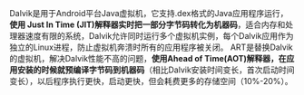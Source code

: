 Dalvik是用于Android平台Java虚拟机，它支持.dex格式的Java应用程序运行，**使用
Just In Time (JIT)解释器实时把一部分字节码转化为机器码**，适合内存和处理器速度有限的系统，Dalvik允许同时运行多个虚拟机实例，每个Dalvik应用作为独立的Linux进程，防止虚拟机奔溃时所有的应用程序被关闭。
ART是替换Dalvik的虚拟机，解决Dalvik性能不高的问题，**使用Ahead of Time(AOT)解释器，在应用安装的时候就预编译字节码到机器码**（相比Dalvik安装时间变长，首次启动时间变长），以后程序执行更快，启动更快，但会耗费更多的存储空间（10%-20%）。
